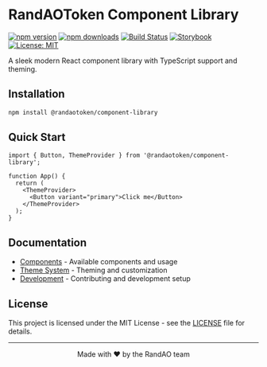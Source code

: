 # RandAOToken Component Library

[![npm version](https://img.shields.io/npm/v/@randaotoken/component-library.svg)](https://www.npmjs.com/package/@randaotoken/component-library)
[![npm downloads](https://img.shields.io/npm/dm/@randaotoken/component-library.svg)](https://www.npmjs.com/package/@randaotoken/component-library)
[![Build Status](https://github.com/RandAOLabs/component-library/actions/workflows/publish.yml/badge.svg)](https://github.com/RandAOLabs/component-library/actions/workflows/publish.yml)
[![Storybook](https://raw.githubusercontent.com/storybooks/brand/master/badge/badge-storybook.svg)](https://randaolabs.github.io/component-library)
[![License: MIT](https://img.shields.io/badge/License-MIT-yellow.svg)](https://opensource.org/licenses/MIT)

A sleek modern React component library with TypeScript support and theming.

## Installation

```bash
npm install @randaotoken/component-library
```

## Quick Start

```tsx
import { Button, ThemeProvider } from '@randaotoken/component-library';

function App() {
  return (
    <ThemeProvider>
      <Button variant="primary">Click me</Button>
    </ThemeProvider>
  );
}
```

## Documentation

- [Components](docs/components.md) - Available components and usage
- [Theme System](docs/theme-system.md) - Theming and customization
- [Development](docs/development.md) - Contributing and development setup

## License

This project is licensed under the MIT License - see the [LICENSE](LICENSE) file for details.

---

<div align="center">
Made with ❤️ by the RandAO team
</div>
